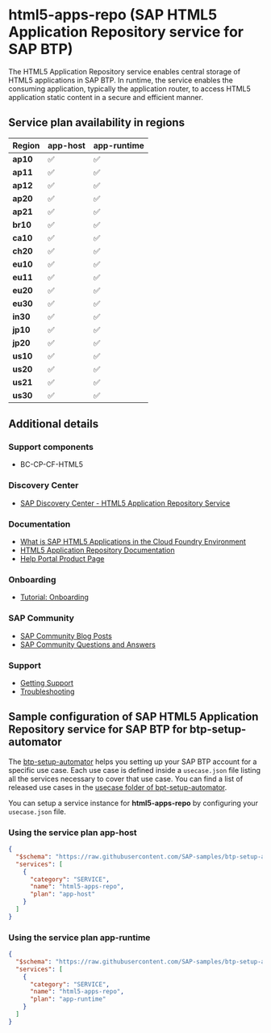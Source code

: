 # html5-apps-repo (SAP HTML5 Application Repository service for SAP BTP)

The HTML5 Application Repository service enables central storage of HTML5 applications in SAP BTP. In runtime, the service enables the consuming application, typically the application router, to access HTML5 application static content in a secure and efficient manner.

## Service plan availability in regions

| Region | app-host | app-runtime |
|--------|----------|-------------|
|  **ap10** | ✅ | ✅ |
|  **ap11** | ✅ | ✅ |
|  **ap12** | ✅ | ✅ |
|  **ap20** | ✅ | ✅ |
|  **ap21** | ✅ | ✅ |
|  **br10** | ✅ | ✅ |
|  **ca10** | ✅ | ✅ |
|  **ch20** | ✅ | ✅ |
|  **eu10** | ✅ | ✅ |
|  **eu11** | ✅ | ✅ |
|  **eu20** | ✅ | ✅ |
|  **eu30** | ✅ | ✅ |
|  **in30** | ✅ | ✅ |
|  **jp10** | ✅ | ✅ |
|  **jp20** | ✅ | ✅ |
|  **us10** | ✅ | ✅ |
|  **us20** | ✅ | ✅ |
|  **us21** | ✅ | ✅ |
|  **us30** | ✅ | ✅ |

## Additional details

### Support components

- BC-CP-CF-HTML5

### Discovery Center

- [SAP Discovery Center - HTML5 Application Repository Service](https://discovery-center.cloud.sap/serviceCatalog/html5-application-repository-service)

### Documentation

- [What is SAP HTML5 Applications in the Cloud Foundry Environment](https://help.sap.com/docs/BTP/65de2977205c403bbc107264b8eccf4b/11d77aa154f64c2e83cc9652a78bb985.html)
- [HTML5 Application Repository Documentation](https://help.sap.com/docs/BTP/65de2977205c403bbc107264b8eccf4b/f8520f572a6445a7bfaff4a1bbcbe60a.html)
- [Help Portal Product Page](https://help.sap.com/docs/HTML5_APPLICATIONS)

### Onboarding

- [Tutorial: Onboarding](https://developers.sap.com/mission.cp-starter-ibpm-employeeonboarding.html)

### SAP Community

- [SAP Community Blog Posts](https://community.sap.com/search/?ct=blog&q=SAP%20HTML5%20Application%20Repository%20service%20for%20SAP%20BTP)
- [SAP Community Questions and Answers](https://community.sap.com/search/?ct=qa&q=SAP%20HTML5%20Application%20Repository%20service%20for%20SAP%20BTP)

### Support

- [Getting Support](https://help.sap.com/docs/BTP/65de2977205c403bbc107264b8eccf4b/9220a2fd35d84c888c0ae870ca62bfb7.html)
- [Troubleshooting](https://help.sap.com/docs/BTP/65de2977205c403bbc107264b8eccf4b/ae1d53e5fbe14383bfafe690f52711d7.html)

## Sample configuration of **SAP HTML5 Application Repository service for SAP BTP** for btp-setup-automator

The [btp-setup-automator](https://github.com/SAP-samples/btp-setup-automator) helps you setting up your SAP BTP account for a specific use case. Each use case is defined inside a `usecase.json` file listing all the services necessary to cover that use case. You can find a list of released use cases in the [usecase folder of bpt-setup-automator](https://github.com/SAP-samples/btp-setup-automator/tree/main/usecases).

You can setup a service instance for **html5-apps-repo** by configuring your `usecase.json` file.

### Using the service plan **app-host**

```json
{
  "$schema": "https://raw.githubusercontent.com/SAP-samples/btp-setup-automator/main/libs/btpsa-usecase.json",
  "services": [
    {
      "category": "SERVICE",
      "name": "html5-apps-repo",
      "plan": "app-host"
    }
  ]
}
```

### Using the service plan **app-runtime**

```json
{
  "$schema": "https://raw.githubusercontent.com/SAP-samples/btp-setup-automator/main/libs/btpsa-usecase.json",
  "services": [
    {
      "category": "SERVICE",
      "name": "html5-apps-repo",
      "plan": "app-runtime"
    }
  ]
}
```
